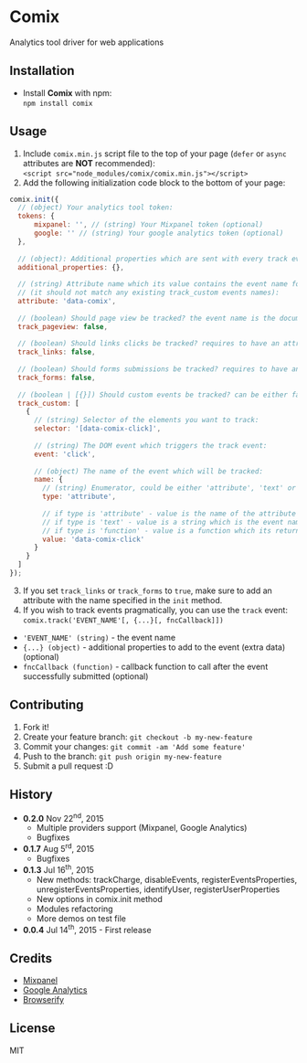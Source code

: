 # Comix
Analytics tool driver for web applications

## Installation
* Install **Comix** with npm:  
`npm install comix`

## Usage
1. Include `comix.min.js` script file to the top of your page (`defer` or `async` attributes are **NOT** recommended):  
`<script src="node_modules/comix/comix.min.js"></script>`
2. Add the following initialization code block to the bottom of your page:  
  ```javascript
  comix.init({
    // (object) Your analytics tool token:
    tokens: {
        mixpanel: '', // (string) Your Mixpanel token (optional)
        google: '' // (string) Your google analytics token (optional)
    },
    
    // (object): Additional properties which are sent with every track event:
    additional_properties: {},
    
    // (string) Attribute name which its value contains the event name for all track_links & track_forms events.
    // (it should not match any existing track_custom events names):
    attribute: 'data-comix',
    
    // (boolean) Should page view be tracked? the event name is the document's title:
    track_pageview: false,
    
    // (boolean) Should links clicks be tracked? requires to have an attribute named {{ attribute }}:
    track_links: false,
    
    // (boolean) Should forms submissions be tracked? requires to have an attribute named {{ attribute }}:
    track_forms: false,
    
    // (boolean | [{}]) Should custom events be tracked? can be either false or an array of custom events otherwise:
    track_custom: [
      {
        // (string) Selector of the elements you want to track:
        selector: '[data-comix-click]',
        
        // (string) The DOM event which triggers the track event:
        event: 'click',
        
        // (object) The name of the event which will be tracked:
        name: {
          // (string) Enumerator, could be either 'attribute', 'text' or 'function'
          type: 'attribute',
          
          // if type is 'attribute' - value is the name of the attribute which its value is the event name,
          // if type is 'text' - value is a string which is the event name,
          // if type is 'function' - value is a function which its returned value is the event name:
          value: 'data-comix-click'   
        }
      }
    ]
  });
  ```
3. If you set `track_links` or `track_forms` to `true`, make sure to add an attribute with the name specified in the `init` method.
4. If you wish to track events pragmatically, you can use the `track` event:  
  `comix.track('EVENT_NAME'[, {...}[, fncCallback]])`
  * `'EVENT_NAME' (string)` - the event name
  * `{...} (object)` - additional properties to add to the event (extra data) (optional)
  * `fncCallback (function)` - callback function to call after the event successfully submitted (optional)

## Contributing
1. Fork it!
2. Create your feature branch: `git checkout -b my-new-feature`
3. Commit your changes: `git commit -am 'Add some feature'`
4. Push to the branch: `git push origin my-new-feature`
5. Submit a pull request :D

## History
* **0.2.0** Nov 22<sup>nd</sup>, 2015
  * Multiple providers support (Mixpanel, Google Analytics)
  * Bugfixes
* **0.1.7** Aug 5<sup>rd</sup>, 2015
  * Bugfixes
* **0.1.3** Jul 16<sup>th</sup>, 2015
  * New methods: trackCharge, disableEvents, registerEventsProperties, unregisterEventsProperties, identifyUser, registerUserProperties
  * New options in comix.init method 
  * Modules refactoring
  * More demos on test file
* **0.0.4** Jul 14<sup>th</sup>, 2015 - First release

## Credits
* [Mixpanel](https://mixpanel.com/)
* [Google Analytics](https://www.google.com/analytics/)
* [Browserify](http://browserify.org/)

## License
MIT